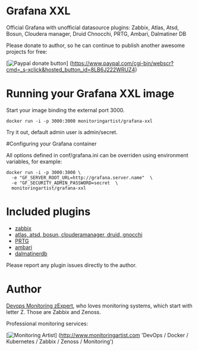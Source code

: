 # Grafana XXL

Official Grafana with unofficial datasource plugins: Zabbix, Atlas, Atsd, Bosun, 
Cloudera manager, Druid Chnocchi, PRTG, Ambari, Dalmatiner DB 

Please donate to author, so he can continue to publish another awesome projects 
for free:

[![Paypal donate button](http://jangaraj.com/img/github-donate-button02.png)]
(https://www.paypal.com/cgi-bin/webscr?cmd=_s-xclick&hosted_button_id=8LB6J222WRUZ4)

# Running your Grafana XXL image

Start your image binding the external port 3000.

    docker run -i -p 3000:3000 monitoringartist/grafana-xxl

Try it out, default admin user is admin/secret.

#Configuring your Grafana container

All options defined in conf/grafana.ini can be overriden using environment variables, for example:

    docker run -i -p 3000:3000 \
      -e "GF_SERVER_ROOT_URL=http://grafana.server.name"  \
      -e "GF_SECURITY_ADMIN_PASSWORD=secret  \
      monitoringartist/grafana-xxl

# Included plugins

- [zabbix](https://github.com/alexanderzobnin/grafana-zabbix)
- [atlas, atsd, bosun, clouderamanager, druid, gnocchi](https://github.com/grafana/grafana-plugins)
- [PRTG](https://github.com/neuralfraud/grafana-prtg)
- [ambari](https://github.com/u39kun/ambari-grafana)
- [dalmatinerdb](https://github.com/dalmatinerdb/dalmatiner-grafana-plugin)

Please report any plugin issues directly to the author. 

# Author

[Devops Monitoring zExpert](http://www.jangaraj.com 'DevOps / Docker / Kubernetes / Zabbix / Zenoss / Monitoring'), who loves monitoring 
systems, which start with letter Z. Those are Zabbix and Zenoss.

Professional monitoring services:

[![Monitoring Artist](http://monitoringartist.com/img/github-monitoring-artist-logo.jpg)]
(http://www.monitoringartist.com 'DevOps / Docker / Kubernetes / Zabbix / Zenoss / Monitoring')
